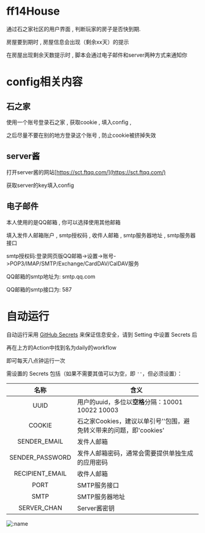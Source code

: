 # ff14House

通过石之家社区的用户界面 , 判断玩家的房子是否快到期.

房屋要到期时 , 房屋信息会出现（剩余xx天）的提示

在房屋出现剩余天数提示时 , 脚本会通过电子邮件和server两种方式来通知你

# config相关内容

## 石之家

使用一个账号登录石之家 , 获取cookie , 填入config ,

之后尽量不要在别的地方登录这个账号 , 防止cookie被挤掉失效

## server酱

打开server酱的网站[https://sct.ftqq.com/](https://sct.ftqq.com/)

获取server的key填入config

## 电子邮件

本人使用的是QQ邮箱 , 你可以选择使用其他邮箱

填入发件人邮箱账户 , smtp授权码 , 收件人邮箱 , smtp服务器地址 , smtp服务器接口

smtp授权码:登录网页版QQ邮箱->设置->账号->POP3/IMAP/SMTP/Exchange/CardDAV/CalDAV服务

QQ邮箱的smtp地址为: smtp.qq.com

QQ邮箱的smtp接口为: 587

# 自动运行

自动运行采用 [GitHub Secrets](https://docs.github.com/zh/actions/security-guides/using-secrets-in-github-actions#creating-secrets-for-an-environment) 来保证信息安全，请到 Setting 中设置 Secrets 后

再在上方的Action中找到名为daily的workflow

即可每天八点钟运行一次

需设置的 Secrets 包括（如果不需要其值可以为空，即 `''`，但必须设置）：

|      名称      | 含义                                                               |
| :-------------: | ------------------------------------------------------------------ |
|      UUID      | 用户的uuid，多位以**空格**分隔：10001 10022 10003            |
|     COOKIE     | 石之家Cookies，建议以单引号''包围，避免转义带来的问题，即'cookies' |
|  SENDER_EMAIL  | 发件人邮箱                                                         |
| SENDER_PASSWORD | 发件人邮箱密码，通常会需要提供单独生成的应用密码                   |
| RECIPIENT_EMAIL | 收件人邮箱                                                         |
|      PORT      | SMTP服务接口                                                       |
|      SMTP      | SMTP服务器地址                                                     |
|   SERVER_CHAN   | Server酱密钥                                                       |

![:name](https://count.getloli.com/get/@:WC-OP)
